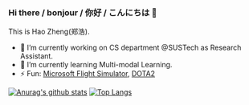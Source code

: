### Hi there / bonjour / 你好 / こんにちは 👋

This is Hao Zheng(郑浩).

- 🔭 I’m currently working on CS department @SUSTech as Research Assistant. 
- 🌱 I’m currently learning Multi-modal Learning.
- ⚡ Fun: [Microsoft Flight Simulator](https://www.xbox.com/en-US/games/microsoft-flight-simulator), [DOTA2](www.dota2.com)

[![Anurag's github stats](https://github-readme-stats.vercel.app/api?username=zh-plus&show_icons=true&theme=vue&hide=issues)](https://github.com/anuraghazra/github-readme-stats)
[![Top Langs](https://github-readme-stats.vercel.app/api/top-langs/?username=zh-plus&layout=compact)](https://github.com/anuraghazra/github-readme-stats)
